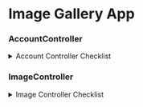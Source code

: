 # Image Gallery App


### AccountController
<details> <summary> Account Controller Checklist </summary>

	- [] Login (POST)
	- [] Logout (POST)
	- [] forgotPassword (POST)
	- [] updateProfile (POST)
	- [] viewProfile (GET)
	- [] changePassword (POST)
	- [] verifyEmail (GET)

</details>

### ImageController
<details> <summary>Image Controller Checklist</summary>

<details> <summary>[ ] Upload image (POST)</summary>
- [ ] Compress image
- [ ] Convert image
- [ ] extract exif data
- [ ] save image locally
</details>

- [ ] Get all images (GET)
- [ ] Get image by id (GET)
- [ ] Update image details (PATCH)
- [ ] Delete image (DELETE)

</details>

